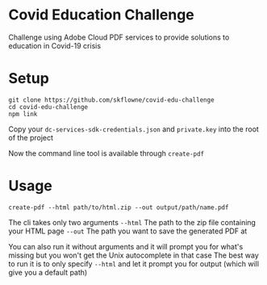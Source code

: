 # Covid Education Challenge
Challenge using Adobe Cloud PDF services to provide solutions to education in Covid-19 crisis

# Setup
```
git clone https://github.com/skflowne/covid-edu-challenge
cd covid-edu-challenge
npm link
```
Copy your `dc-services-sdk-credentials.json` and `private.key` into the root of the project

Now the command line tool is available through `create-pdf`

# Usage

```
create-pdf --html path/to/html.zip --out output/path/name.pdf
```

The cli takes only two arguments
`--html` The path to the zip file containing your HTML page
`--out` The path you want to save the generated PDF at

You can also run it without arguments and it will prompt you for what's missing but you won't get the Unix autocomplete in that case
The best way to run it is to only specify `--html` and let it prompt you for output (which will give you a default path)
